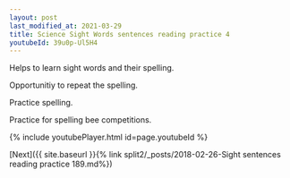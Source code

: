 ```yaml
---
layout: post
last_modified_at: 2021-03-29
title: Science Sight Words sentences reading practice 4
youtubeId: 39u0p-Ul5H4
---
```

 
 
Helps to learn sight words and their spelling.

Opportunitiy to repeat the spelling. 

Practice spelling. 
 
Practice for spelling bee competitions. 
 
{% include youtubePlayer.html id=page.youtubeId %}
 
 

[Next]({{ site.baseurl }}{% link  split2/_posts/2018-02-26-Sight sentences reading practice 189.md%})
 
